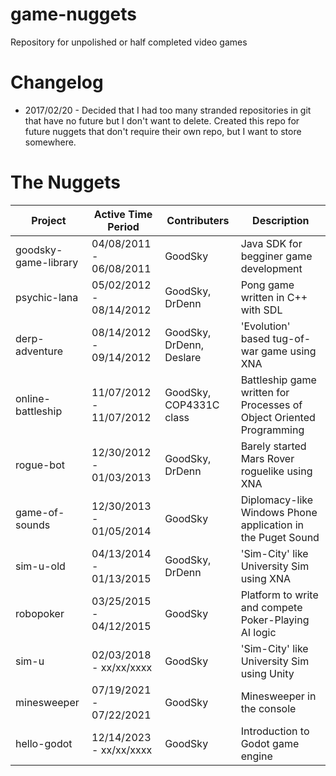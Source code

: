 # game-nuggets

Repository for unpolished or half completed video games

# Changelog

- 2017/02/20 - Decided that I had too many stranded repositories in git that have no future but I don't want to delete. Created this repo for future nuggets that don't require their own repo, but I want to store somewhere.

# The Nuggets

| Project              | Active Time Period      | Contributers             | Description                                                          |
| -------------------- | ----------------------- | ------------------------ | -------------------------------------------------------------------- |
| goodsky-game-library | 04/08/2011 - 06/08/2011 | GoodSky                  | Java SDK for begginer game development                               |
| psychic-lana         | 05/02/2012 - 08/14/2012 | GoodSky, DrDenn          | Pong game written in C++ with SDL                                    |
| derp-adventure       | 08/14/2012 - 09/14/2012 | GoodSky, DrDenn, Deslare | 'Evolution' based tug-of-war game using XNA                          |
| online-battleship    | 11/07/2012 - 11/07/2012 | GoodSky, COP4331C class  | Battleship game written for Processes of Object Oriented Programming |
| rogue-bot            | 12/30/2012 - 01/03/2013 | GoodSky, DrDenn          | Barely started Mars Rover roguelike using XNA                        |
| game-of-sounds       | 12/30/2013 - 01/05/2014 | GoodSky                  | Diplomacy-like Windows Phone application in the Puget Sound          |
| sim-u-old            | 04/13/2014 - 01/13/2015 | GoodSky, DrDenn          | 'Sim-City' like University Sim using XNA                             |
| robopoker            | 03/25/2015 - 04/12/2015 | GoodSky                  | Platform to write and compete Poker-Playing AI logic                 |
| sim-u                | 02/03/2018 - xx/xx/xxxx | GoodSky                  | 'Sim-City' like University Sim using Unity                           |
| minesweeper          | 07/19/2021 - 07/22/2021 | GoodSky                  | Minesweeper in the console                                           |
| hello-godot          | 12/14/2023 - xx/xx/xxxx | GoodSky                  | Introduction to Godot game engine                                    |
